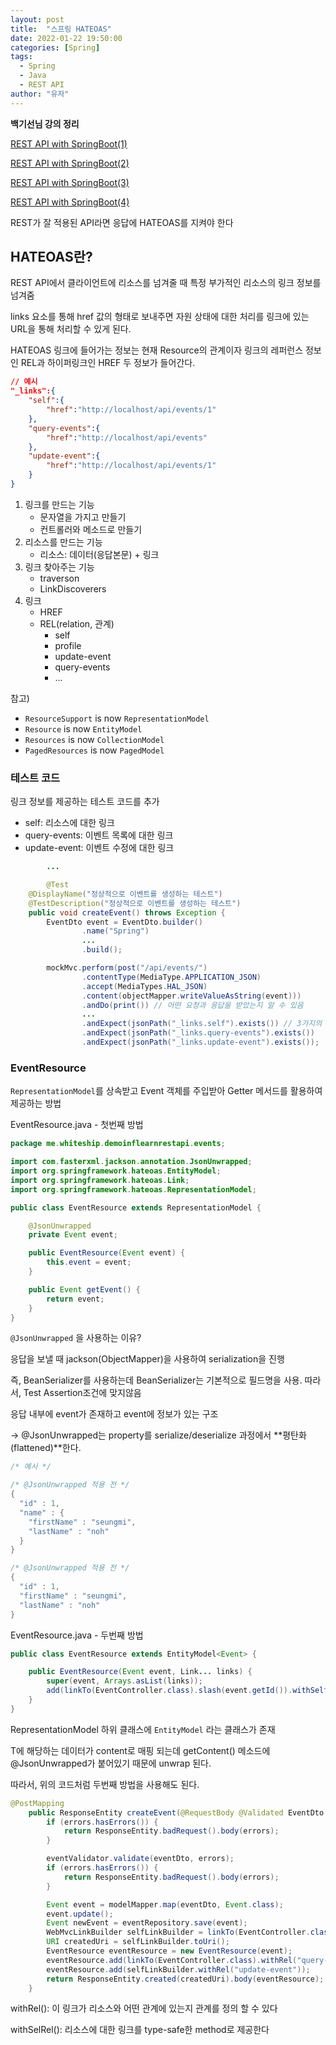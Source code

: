 ```yaml
---
layout: post
title:  "스프링 HATEOAS"
date: 2022-01-22 19:50:00
categories: [Spring]
tags:
  - Spring
  - Java
  - REST API
author: "유자"
---
```


**백기선님 강의 정리**

[REST API with SpringBoot(1)](https://yessm621.github.io/springboot/Java-REST-API(1)/)

[REST API with SpringBoot(2)](https://yessm621.github.io/springboot/Java-REST-API(2)/)

[REST API with SpringBoot(3)](https://yessm621.github.io/springboot/Java-REST-API(3)/)

[REST API with SpringBoot(4)](https://yessm621.github.io/springboot/Java-REST-API(4)/)

REST가 잘 적용된 API라면 응답에 HATEOAS를 지켜야 한다

## HATEOAS란?

REST API에서 클라이언트에 리소스를 넘겨줄 때 특정 부가적인 리소스의 링크 정보를 넘겨줌

links 요소를 통해 href 값의 형태로 보내주면 자원 상태에 대한 처리를 링크에 있는 URL을 통해 처리할 수 있게 된다.

HATEOAS 링크에 들어가는 정보는 현재 Resource의 관계이자 링크의 레퍼런스 정보인 REL과 하이퍼링크인 HREF 두 정보가 들어간다.

```json
// 예시
"_links":{
	"self":{
		"href":"http://localhost/api/events/1"
	},
	"query-events":{
		"href":"http://localhost/api/events"
	},
	"update-event":{
		"href":"http://localhost/api/events/1"
	}
}
```

1. 링크를 만드는 기능
    - 문자열을 가지고 만들기
    - 컨트롤러와 메소드로 만들기
2. 리소스를 만드는 기능
    - 리소스: 데이터(응답본문) + 링크
3. 링크 찾아주는 기능
    - traverson
    - LinkDiscoverers
4. 링크
    - HREF
    - REL(relation, 관계)
        - self
        - profile
        - update-event
        - query-events
        - ...

참고)

- `ResourceSupport` is now `RepresentationModel`
- `Resource` is now `EntityModel`
- `Resources` is now `CollectionModel`
- `PagedResources` is now `PagedModel`

### 테스트 코드

링크 정보를 제공하는 테스트 코드를 추가

- self: 리소스에 대한 링크
- query-events: 이벤트 목록에 대한 링크
- update-event: 이벤트 수정에 대한 링크

```java
		...

		@Test
    @DisplayName("정상적으로 이벤트를 생성하는 테스트")
    @TestDescription("정상적으로 이벤트를 생성하는 테스트")
    public void createEvent() throws Exception {
        EventDto event = EventDto.builder()
                .name("Spring")
                ...
                .build();

        mockMvc.perform(post("/api/events/")
                .contentType(MediaType.APPLICATION_JSON)
                .accept(MediaTypes.HAL_JSON)
                .content(objectMapper.writeValueAsString(event)))
                .andDo(print()) // 어떤 요청과 응답을 받았는지 알 수 있음
                ...
                .andExpect(jsonPath("_links.self").exists()) // 3가지의 링크가 응답으로 오길 기다
                .andExpect(jsonPath("_links.query-events").exists())
                .andExpect(jsonPath("_links.update-event").exists());
```

### EventResource

`RepresentationModel`를 상속받고 Event 객체를 주입받아 Getter 메서드를 활용하여 제공하는 방법

EventResource.java - 첫번째 방법

```java
package me.whiteship.demoinflearnrestapi.events;

import com.fasterxml.jackson.annotation.JsonUnwrapped;
import org.springframework.hateoas.EntityModel;
import org.springframework.hateoas.Link;
import org.springframework.hateoas.RepresentationModel;

public class EventResource extends RepresentationModel {

    @JsonUnwrapped
    private Event event;

    public EventResource(Event event) {
        this.event = event;
    }

    public Event getEvent() {
        return event;
    }
}
```

`@JsonUnwrapped` 을 사용하는 이유?

응답을 보낼 때 jackson(ObjectMapper)을 사용하여 serialization을 진행

즉, BeanSerializer를 사용하는데 BeanSerializer는 기본적으로 필드명을 사용. 따라서, Test Assertion조건에 맞지않음

응답 내부에 event가 존재하고 event에 정보가 있는 구조

→ @JsonUnwrapped는 property를 serialize/deserialize 과정에서 **평탄화(flattened)**한다.

```java
/* 예시 */

/* @JsonUnwrapped 적용 전 */
{
  "id" : 1,
  "name" : {
    "firstName" : "seungmi",
    "lastName" : "noh"
  }
}

/* @JsonUnwrapped 적용 전 */
{
  "id" : 1,
  "firstName" : "seungmi",
  "lastName" : "noh"
}
```

EventResource.java - 두번째 방법

```java
public class EventResource extends EntityModel<Event> {

    public EventResource(Event event, Link... links) {
        super(event, Arrays.asList(links));
        add(linkTo(EventController.class).slash(event.getId()).withSelfRel());
    }
}
```

RepresentationModel 하위 클래스에 `EntityModel` 라는 클래스가 존재

T에 해당하는 데이터가 content로 매핑 되는데 getContent() 메소드에 @JsonUnwrapped가 붙어있기 때문에 unwrap 된다.

따라서, 위의 코드처럼 두번째 방법을 사용해도 된다.


```java
@PostMapping
    public ResponseEntity createEvent(@RequestBody @Validated EventDto eventDto, Errors errors) {
        if (errors.hasErrors()) {
            return ResponseEntity.badRequest().body(errors);
        }

        eventValidator.validate(eventDto, errors);
        if (errors.hasErrors()) {
            return ResponseEntity.badRequest().body(errors);
        }

        Event event = modelMapper.map(eventDto, Event.class);
        event.update();
        Event newEvent = eventRepository.save(event);
        WebMvcLinkBuilder selfLinkBuilder = linkTo(EventController.class).slash(newEvent.getId());
        URI createdUri = selfLinkBuilder.toUri();
        EventResource eventResource = new EventResource(event);
        eventResource.add(linkTo(EventController.class).withRel("query-events"));
        eventResource.add(selfLinkBuilder.withRel("update-event"));
        return ResponseEntity.created(createdUri).body(eventResource);
    }
```

withRel(): 이 링크가 리소스와 어떤 관계에 있는지 관계를 정의 할 수 있다

withSelRel(): 리소스에 대한 링크를 type-safe한 method로 제공한다